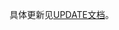 

具体更新见[UPDATE文档](https://github.com/Snowming04/The-Hacker-Playbook-3-Translation/blob/master/UPDATE.md)。
